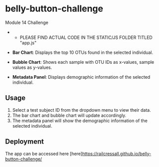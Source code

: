 # belly-button-challenge
Module 14 Challenge

- - PLEASE FIND ACTUAL CODE IN THE STATIC/JS FOLDER TITLED "app.js"

- **Bar Chart**: Displays the top 10 OTUs found in the selected individual.
- **Bubble Chart**: Shows each sample with OTU IDs as x-values, sample values as y-values.
- **Metadata Panel**: Displays demographic information of the selected individual.

## Usage

1. Select a test subject ID from the dropdown menu to view their data.
2. The bar chart and bubble chart will update accordingly.
3. The metadata panel will show the demographic information of the selected individual.

## Deployment

The app can be accessed here [here]https://railcressall.github.io/belly-button-challenge/
